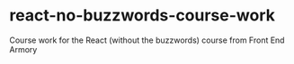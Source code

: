 # react-no-buzzwords-course-work
Course work for the React (without the buzzwords) course from Front End Armory
